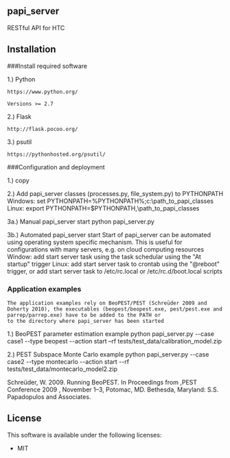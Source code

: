 ## papi_server
RESTful API for HTC


## Installation
###Install required software

1.) Python

    https://www.python.org/

    Versions >= 2.7

2.) Flask

    http://flask.pocoo.org/

3.) psutil

    https://pythonhosted.org/psutil/
	
###Configuration and deployment

1.) copy 

2.) Add papi_server classes (processes.py, file_system.py) to PYTHONPATH
    Windows: set PYTHONPATH=%PYTHONPATH%;c:\path_to_papi_classes
    Linux:   export PYTHONPATH=$PYTHONPATH,\path_to_papi_classes

3a.) Manual papi_server start
    python papi_server.py

3b.) Automated papi_server start
    Start of papi_server can be automated using operating system specific mechanism.
    This is useful for configurations with many servers, e.g. on cloud computing resources
    Window: add start server task using the task schedular using the  "At startup" trigger
	Linux:  add start server task to crontab using the "@reboot" trigger, or
	        add start server task to /etc/rc.local or /etc/rc.d/boot.local scripts
	
### Application examples
    The application examples rely on BeoPEST/PEST (Schreüder 2009 and Doherty 2010), the executables (beopest/beopest.exe, pest/pest.exe and parrep/parrep.exe) have to be added to the PATH or 
	to the directory where papi_server has been started

1.) BeoPEST parameter estimation example
    python papi_server.py --case case1 --type beopest --action start –rf tests/test_data/calibration_model.zip

2.) PEST Subspace Monte Carlo example 
    python papi_server.py --case case2 --type montecarlo --action start --rf tests/test_data/montecarlo_model2.zip

Schreüder, W. 2009. Running BeoPEST. In Proceedings from ,PEST Conference 2009 , November 1–3, Potomac, MD. Bethesda, Maryland: S.S. Papadopulos and Associates.
## License

This software is available under the following licenses:

  * MIT

